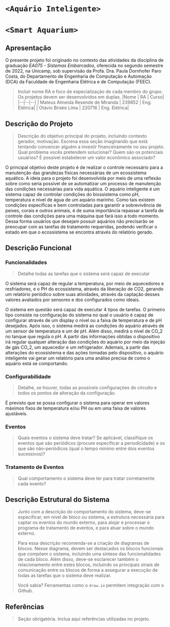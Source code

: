 # `<Aquário Inteligente>`
# `<Smart Aquarium>`

## Apresentação

O presente projeto foi originado no contexto das atividades da disciplina de graduação *EA075 - Sistemas Embarcados*, 
oferecida no segundo semestre de 2022, na Unicamp, sob supervisão da Profa. Dra. Paula Dornhofer Paro Costa, do Departamento de Engenharia de Computação e Automação (DCA) da Faculdade de Engenharia Elétrica e de Computação (FEEC).

> Incluir nome RA e foco de especialização de cada membro do grupo. Os projetos devem ser desenvolvidos em duplas.
> |Nome  | RA | Curso|
> |--|--|--|
> | Mateus Almeida Resende de Miranda  | 239852  | Eng. Elétrica|
> | Otávio Briske Lima  | 220716  | Eng. Elétrica|


## Descrição do Projeto
> Descrição do objetivo principal do projeto, incluindo contexto gerador, motivação.
> Escreva essa seção imaginando que está tentando convencer alguém a investir financeiramente no seu projeto.
> Qual problema vocês pretendem solucionar?
> Quem são os potenciais usuários?
> É possível estabelecer um valor econômico associado?


O principal objetivo deste projeto é de realizar o controle necessário para a manutenção das grandezas físicas necessárias de um ecossistema aquático.
A ideia para o projeto foi desenvolvida por meio de uma reflexão sobre como seria possível de se automatizar um processo de manutenção das condições necessárias para vida aquática.
O aquário inteligente é um sistema capaz de controlar condições do biossistema como pH, temperatura e nível de água de um aquário marinho. Como tais existem condições específicas e bem controladas para garantir a sobrevivência de peixes, corais e outros animais, é de suma importância repassar a tarefa de controle das condições para uma máquina que fará isso a todo momento.
Dessa forma usuários que desejam possuir aquários não precisarão se preocupar com as tarefas de tratamento requeridas, podendo verificar o estado em que o ecossistema se encontra através do relatório gerado.


## Descrição Funcional


### Funcionalidades
> Detalhe todas as tarefas que o sistema será capaz de executar

O sistema será capaz de regular a temperatura, por meio de aquecedores e resfriadores, e o PH do ecossistema, através da liberação de CO2, gerando um relatório periódico sobre suas atividades, através da captação desses valores avaliados por sensores e dos configurados como ideais.

O sistema em questão será capaz de executar 4 tipos de tarefas. O primeiro tipo consiste na configuração do sistema no qual o usuário é capaz de configurar através de um display o nível ou a faixa de temperatura e de pH desejados. Após isso, o sistema medirá as condições do aquário através de um sensor de temperatura e um de pH. Além disso, medirá o nível de CO_2 no tanque que regula o pH. A partir das informações obtidas o dispositivo irá regular qualquer alteração das condições do aquário por meio da injeção de gás CO_2, um aquecedor e um refrigerador. Ademais, a partir das alterações do ecossistema e das ações tomadas pelo dispositivo, o aquário inteligente vai gerar um relatório para uma análise precisa de como o aquário está se comportando.


### Configurabilidade
> Detalhe, se houver, todas as possíveis configurações do circuito e todos os pontos de alteração da configuração.

É previsto que se possa configurar o sistema para operar em valores máximos fixos de temperatura e/ou PH ou em uma faixa de valores ajustáveis.

### Eventos
> Quais eventos o sistema deve tratar?
> Se aplicável, classifique os eventos que são periódicos (procure especificar a periodicidade) e os que são não-periódicos
> (qual o tempo mínimo entre dois eventos sucessivos)?

### Tratamento de Eventos
> Qual comportamento o sistema deve ter para tratar corretamente cada evento?

## Descrição Estrutural do Sistema
> Junto com a descrição do comportamento do sistema, deve-se especificar, em nível de bloco ou sistema, a estrutura necessária 
> para captar os eventos do mundo externo, para alojar e processar o programa de tratamento de eventos, e para atuar sobre o mundo externo.
>
> Para essa descrição recomenda-se a criação de diagramas de blocos.
> Nesse diagrama, devem ser destacados os blocos funcionais que compõem o sistema, incluindo uma síntese das funcionalidades de cada bloco.
> Além disso, deve-se esclarecer também o relacionamento entre estes blocos, incluindo os principais sinais de comunicação entre
> os blocos de forma a assegurar a execução de todas as tarefas que o sistema deve realizar.
> 
> Você sabia? Ferramentas como o `draw.io` permitem integração com o Github.
> 

## Referências
> Seção obrigatória. Inclua aqui referências utilizadas no projeto.
